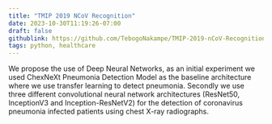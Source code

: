 ```yaml
---
title: "TMIP 2019 NCoV Recognition"
date: 2023-10-30T11:19:26-07:00
draft: false
githublink: https://github.com/TebogoNakampe/TMIP-2019-nCoV-Recognition
tags: python, healthcare
---
```


We propose the use of Deep Neural Networks, as an initial experiment we
used ChexNeXt Pneumonia Detection Model as the baseline architecture
where we use transfer learning to detect pneumonia. Secondly we use
three different convolutional neural network architectures (ResNet50,
InceptionV3 and Inception-ResNetV2) for the detection of coronavirus
pneumonia infected patients using chest X-ray radiographs.
